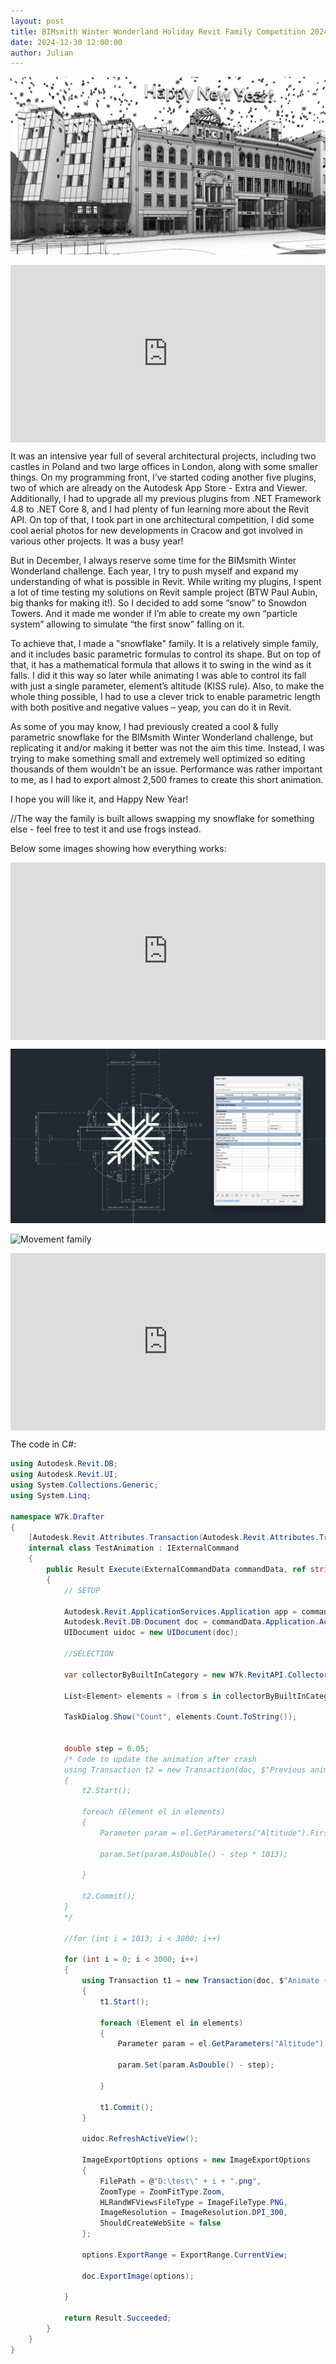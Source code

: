 ```yaml
---
layout: post  
title: BIMsmith Winter Wonderland Holiday Revit Family Competition 2024
date: 2024-12-30 12:00:00
author: Julian
---
```

![PostPage](/images/2024_BlogPost/BimSmithWWL_Cover.jpg)

<!--excerpt-->

<div>
  <div style="position:relative;padding-top:56.25%;">
    <iframe src="https://www.youtube.com/embed/HtpMSAjAEd8?si=EaMDue0p5_Vxd4cy" frameborder="0" allowfullscreen
      style="position:absolute;top:0;left:0;width:100%;height:100%;"></iframe>
  </div>
</div>

It was an intensive year full of several architectural projects, including two castles in Poland and two large offices in London, along with some smaller things. On my programming front, I’ve started coding another five plugins, two of which are already on the Autodesk App Store - Extra and Viewer. Additionally, I had to upgrade all my previous plugins from .NET Framework 4.8 to .NET Core 8, and I had plenty of fun learning more about the Revit API. On top of that, I took part in one architectural competition, I did some cool aerial photos for new developments in Cracow and got involved in various other projects. It was a busy year!

But in December, I always reserve some time for the BIMsmith Winter Wonderland challenge. Each year, I try to push myself and expand my understanding of what is possible in Revit. While writing my plugins, I spent a lot of time testing my solutions on Revit sample project (BTW Paul Aubin, big thanks for making it!). So I decided to add some “snow” to Snowdon Towers. And it made me wonder if I’m able to create my own “particle system” allowing to simulate “the first snow” falling on it.

To achieve that, I made a "snowflake" family. It is a relatively simple family, and it includes basic parametric formulas to control its shape. But on top of that, it has a mathematical formula that allows it to swing in the wind as it falls. I did it this way so later while animating I was able to control its fall with just a single parameter, element’s altitude (KISS rule). Also, to make the whole thing possible, I had to use a clever trick to enable parametric length with both positive and negative values – yeap, you can do it in Revit.

As some of you may know, I had previously created a cool & fully parametric snowflake for the BIMsmith Winter Wonderland challenge, but replicating it and/or making it better was not the aim this time. Instead, I was trying to make something small and extremely well optimized so editing thousands of them wouldn't be an issue. Performance was rather important to me, as I had to export almost 2,500 frames to create this short animation.

I hope you will like it, and Happy New Year!

//The way the family is built allows swapping my snowflake for something else - feel free to test it and use frogs instead.

Below some images showing how everything works:  

<div style="padding-bottom:56.25%; position:relative; display:block; width: 100%">
  <iframe width="100%" height="100%"
    src="https://drive.google.com/file/d/115DX4RA_8W0TaZhMN4XY3b-sVaa5a54m/view"
    frameborder="0" allowfullscreen="" style="position:absolute; top:0; left: 0">
  </iframe>
</div>
  
![Internal Flake Family](/images/2024_BlogPost/BimSmithWWL_ParametricFlake_1.png)  
  
![Movement family](/images/2024_BlogPost/BimSmithWWL_ParametricFlake_2.png.png)  
  
<div style="padding-bottom:56.25%; position:relative; display:block; width: 100%">
  <iframe width="100%" height="100%"
    src="https://drive.google.com/file/d/110Pr42SR6HTxoxysvCULbkoFwZ0VWGvl/view"
    frameborder="0" allowfullscreen="" style="position:absolute; top:0; left: 0">
  </iframe>
</div>

The code in C#:  

```c#
using Autodesk.Revit.DB;
using Autodesk.Revit.UI;
using System.Collections.Generic;
using System.Linq;

namespace W7k.Drafter
{
    [Autodesk.Revit.Attributes.Transaction(Autodesk.Revit.Attributes.TransactionMode.Manual)]
    internal class TestAnimation : IExternalCommand
    {
        public Result Execute(ExternalCommandData commandData, ref string message, ElementSet elementSet)
        {
            // SETUP

            Autodesk.Revit.ApplicationServices.Application app = commandData.Application.Application;
            Autodesk.Revit.DB.Document doc = commandData.Application.ActiveUIDocument.Document;
            UIDocument uidoc = new UIDocument(doc);

            //SELECTION

            var collectorByBuiltInCategory = new W7k.RevitAPI.CollectorByBuiltInCategory(doc, BuiltInCategory.OST_Site);

            List<Element> elements = (from s in collectorByBuiltInCategory.GetElements() where s is FamilyInstance fI && fI.Symbol.FamilyName == "SnowFlake" select s).ToList();

            TaskDialog.Show("Count", elements.Count.ToString());


            double step = 0.05;
            /* Code to update the animation after crash
            using Transaction t2 = new Transaction(doc, $"Previous animation");
            {
                t2.Start();

                foreach (Element el in elements)
                {
                    Parameter param = el.GetParameters("Altitude").First();

                    param.Set(param.AsDouble() - step * 1013);

                }

                t2.Commit();
            }
            */

            //for (int i = 1013; i < 3000; i++)

            for (int i = 0; i < 3000; i++)
            {
                using Transaction t1 = new Transaction(doc, $"Animate {i}");
                {
                    t1.Start();

                    foreach (Element el in elements)
                    {
                        Parameter param = el.GetParameters("Altitude").First();

                        param.Set(param.AsDouble() - step);

                    }

                    t1.Commit();
                }

                uidoc.RefreshActiveView();

                ImageExportOptions options = new ImageExportOptions
                {
                    FilePath = @"D:\test\" + i + ".png",
                    ZoomType = ZoomFitType.Zoom,
                    HLRandWFViewsFileType = ImageFileType.PNG,
                    ImageResolution = ImageResolution.DPI_300,
                    ShouldCreateWebSite = false
                };

                options.ExportRange = ExportRange.CurrentView;

                doc.ExportImage(options);

            }

            return Result.Succeeded;
        }
    }
}

```  